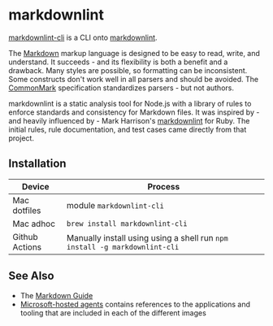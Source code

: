 # markdownlint

[markdownlint-cli](https://github.com/igorshubovych/markdownlint-cli) is a CLI onto [markdownlint](https://github.com/DavidAnson/markdownlint).

The [Markdown](https://en.wikipedia.org/wiki/Markdown) markup language is designed to be easy to read, write, and understand. It succeeds - and its flexibility is both a benefit and a drawback. Many styles are possible, so formatting can be inconsistent. Some constructs don't work well in all parsers and should be avoided. The [CommonMark](https://commonmark.org) specification standardizes parsers - but not authors.

markdownlint is a static analysis tool for Node.js with a library of rules to enforce standards and consistency for Markdown files. It was inspired by - and heavily influenced by - Mark Harrison's [markdownlint](https://github.com/markdownlint/markdownlint) for Ruby. The initial rules, rule documentation, and test cases came directly from that project.

## Installation

| Device | Process |
|-|-|
| Mac dotfiles | module `markdownlint-cli` |
| Mac adhoc | `brew install markdownlint-cli` |
| Github Actions | Manually install using using a shell run `npm install -g markdownlint-cli` |

## See Also

- The [Markdown Guide](https://www.markdownguide.org)
- [Microsoft-hosted agents](https://docs.microsoft.com/en-us/azure/devops/pipelines/agents/hosted) contains references to the applications and tooling that are included in each of the different images
